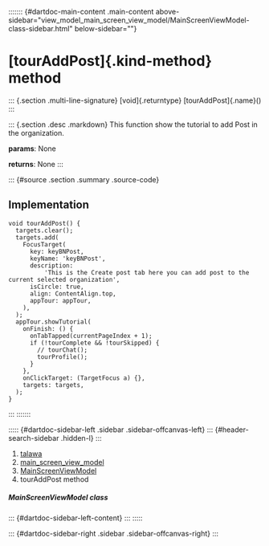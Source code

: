 ::::::: {#dartdoc-main-content .main-content above-sidebar="view_model_main_screen_view_model/MainScreenViewModel-class-sidebar.html" below-sidebar=""}
<div>

# [tourAddPost]{.kind-method} method

</div>

::: {.section .multi-line-signature}
[void]{.returntype} [tourAddPost]{.name}()
:::

::: {.section .desc .markdown}
This function show the tutorial to add Post in the organization.

**params**: None

**returns**: None
:::

::: {#source .section .summary .source-code}
## Implementation

``` language-dart
void tourAddPost() {
  targets.clear();
  targets.add(
    FocusTarget(
      key: keyBNPost,
      keyName: 'keyBNPost',
      description:
          'This is the Create post tab here you can add post to the current selected organization',
      isCircle: true,
      align: ContentAlign.top,
      appTour: appTour,
    ),
  );
  appTour.showTutorial(
    onFinish: () {
      onTabTapped(currentPageIndex + 1);
      if (!tourComplete && !tourSkipped) {
        // tourChat();
        tourProfile();
      }
    },
    onClickTarget: (TargetFocus a) {},
    targets: targets,
  );
}
```
:::
:::::::

::::: {#dartdoc-sidebar-left .sidebar .sidebar-offcanvas-left}
::: {#header-search-sidebar .hidden-l}
:::

1.  [talawa](../../index.html)
2.  [main_screen_view_model](../../view_model_main_screen_view_model/)
3.  [MainScreenViewModel](../../view_model_main_screen_view_model/MainScreenViewModel-class.html)
4.  tourAddPost method

##### MainScreenViewModel class

::: {#dartdoc-sidebar-left-content}
:::
:::::

::: {#dartdoc-sidebar-right .sidebar .sidebar-offcanvas-right}
:::

